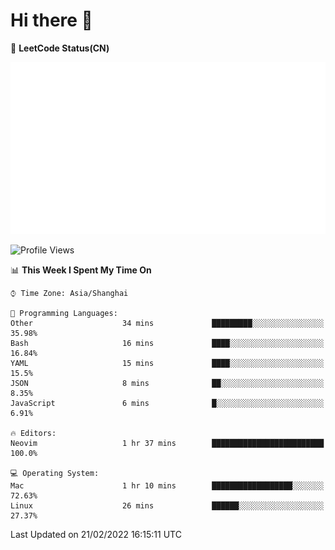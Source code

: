 # Hi there 👋

📝 **LeetCode Status(CN)**

![wsmbsbbz's LeetCode status](https://github.com/wsmbsbbz/wsmbsbbz/blob/main/status.svg)

<!--
**wsmbsbbz/wsmbsbbz** is a ✨ _special_ ✨ repository because its `README.md` (this file) appears on your GitHub profile.

Here are some ideas to get you started:

- 🔭 I’m currently working on ...
- 🌱 I’m currently learning ...
- 👯 I’m looking to collaborate on ...
- 🤔 I’m looking for help with ...
- 💬 Ask me about ...
- 📫 How to reach me: ...
- 😄 Pronouns: ...
- ⚡ Fun fact: ...
-->
<!--START_SECTION:waka-->
![Profile Views](http://img.shields.io/badge/Profile%20Views-3-blue)

📊 **This Week I Spent My Time On** 

```text
⌚︎ Time Zone: Asia/Shanghai

💬 Programming Languages: 
Other                    34 mins             █████████░░░░░░░░░░░░░░░░   35.98% 
Bash                     16 mins             ████░░░░░░░░░░░░░░░░░░░░░   16.84% 
YAML                     15 mins             ████░░░░░░░░░░░░░░░░░░░░░   15.5% 
JSON                     8 mins              ██░░░░░░░░░░░░░░░░░░░░░░░   8.35% 
JavaScript               6 mins              █░░░░░░░░░░░░░░░░░░░░░░░░   6.91%

🔥 Editors: 
Neovim                   1 hr 37 mins        █████████████████████████   100.0%

💻 Operating System: 
Mac                      1 hr 10 mins        ██████████████████░░░░░░░   72.63% 
Linux                    26 mins             ██████░░░░░░░░░░░░░░░░░░░   27.37%

```


 Last Updated on 21/02/2022 16:15:11 UTC
<!--END_SECTION:waka-->
